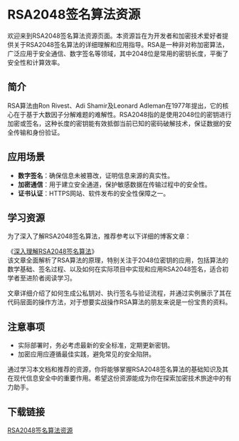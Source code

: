 # RSA2048签名算法资源

欢迎来到RSA2048签名算法资源页面。本资源旨在为开发者和加密技术爱好者提供关于RSA2048签名算法的详细理解和应用指导。RSA是一种非对称加密算法，广泛应用于安全通信、数字签名等领域，其中2048位是常用的密钥长度，平衡了安全性和计算效率。

## 简介

RSA算法由Ron Rivest、Adi Shamir及Leonard Adleman在1977年提出，它的核心在于基于大数因子分解难题的难解性。RSA2048指的是使用2048位的密钥进行加密或签名，这种长度的密钥能有效抵御当前已知的密码破解技术，保证数据的安全传输和身份验证。

## 应用场景

- **数字签名**：确保信息未被篡改，证明信息来源的真实性。
- **加密通信**：用于建立安全通道，保护敏感数据在传输过程中的安全性。
- **证书认证**：HTTPS网站、软件发布的安全性保障之一。

## 学习资源

为了深入了解RSA2048签名算法，推荐参考以下详细的博客文章：

《[深入理解RSA2048签名算法](https://blog.csdn.net/qq_29246181/article/details/113430588)》  
该文章全面解析了RSA算法的原理，特别关注于2048位密钥的应用，包括算法的数学基础、签名过程、以及如何在实际项目中实现和应用RSA2048签名，适合初学者至进阶者阅读学习。

文章详细介绍了如何生成公私钥对、执行签名与验证流程，并通过实例展示了其在代码层面的操作方法，对于想要实战操作RSA算法的朋友来说是一份宝贵的资料。

## 注意事项

- 实际部署时，务必考虑最新的安全标准，定期更新密钥。
- 加密应用应遵循最佳实践，避免常见的安全陷阱。

通过学习本文档和推荐的资源，你将能够掌握RSA2048签名算法的基础知识及其在现代信息安全中的重要作用。希望这份资源能成为你在探索加密技术旅途中的有力助手。

## 下载链接

[RSA2048签名算法资源](https://pan.quark.cn/s/6e28e37cd913)